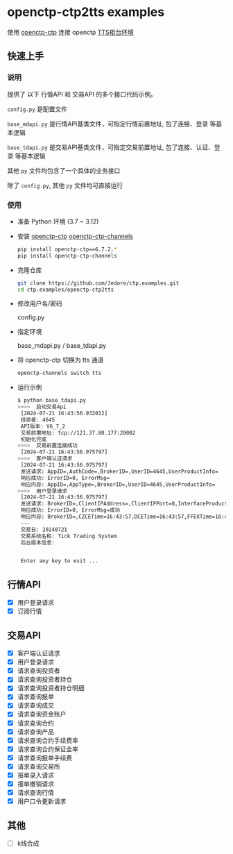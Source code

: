 # openctp-ctp2tts examples

使用 [openctp-ctp](https://github.com/openctp/openctp-ctp-python) 连接 openctp [TTS柜台环境](http://openctp.cn/report/openctp%A3%A8TTS%A3%A97x24%BB%B7%BE%B3process%D0%D0%C7%E9.html)

## 快速上手

### 说明

提供了 以下 行情API 和 交易API 的多个接口代码示例。

`config.py` 是配置文件

`base_mdapi.py` 是行情API基类文件，可指定行情前置地址, 包了连接、登录 等基本逻辑

`base_tdapi.py` 是交易API基类文件，可指定交易前置地址, 包了连接、认证、登录 等基本逻辑

其他 `py` 文件均包含了一个具体的业务接口

除了 `config.py`, 其他 `py` 文件均可直接运行

### 使用

- 准备 Python 环境 (3.7 ~ 3.12)
- 安装 [openctp-ctp](https://github.com/openctp/openctp-ctp-python)  [openctp-ctp-channels](https://github.com/Jedore/openctp-ctp-channels)
  ```bash
  pip install openctp-ctp==6.7.2.*
  pip install openctp-ctp-channels
  ```
- 克隆仓库
    ```bash
    git clone https://github.com/Jedore/ctp.examples.git
    cd ctp.examples/openctp-ctp2tts
    ```
- 修改用户名/密码

  config.py

- 指定环境

  base_mdapi.py / base_tdapi.py

- 将 openctp-ctp 切换为 tts 通道

  ```bash 
  openctp-channels switch tts
  ``` 
- 运行示例
  ```bash
  $ python base_tdapi.py
  >>>>  启动交易Api
   [2024-07-21 16:43:56.932012]
   投资者: 4645
   API版本: V6_7_2
   交易前置地址: tcp://121.37.80.177:20002
   初始化完成
  >>>>  交易前置连接成功
   [2024-07-21 16:43:56.975797]
  >>>>  客户端认证请求
   [2024-07-21 16:43:56.975797]
   发送请求: AppID=,AuthCode=,BrokerID=,UserID=4645,UserProductInfo=
   响应成功: ErrorID=0, ErrorMsg=
   响应内容: AppID=,AppType=,BrokerID=,UserID=4645,UserProductInfo=
  >>>>  用户登录请求
   [2024-07-21 16:43:56.975797]
   发送请求: BrokerID=,ClientIPAddress=,ClientIPPort=0,InterfaceProductInfo=,LoginRemark=,MacAddress=,ProtocolInfo=,TradingDay=,UserID=4645,UserProductInfo=
   响应成功: ErrorID=0, ErrorMsg=成功
   响应内容: BrokerID=,CZCETime=16:43:57,DCETime=16:43:57,FFEXTime=16:43:57,FrontID=0,GFEXTime=,INETime=16:43:57,LoginTime=16:43:57,MaxOrderRef=1,SHFETime=16:43:57,SessionID=285880,SysVersion=,SystemName=Tick Trading System,TradingDay=20240721,UserID=4645
   ---
   交易日: 20240721
   交易系统名称: Tick Trading System
   后台版本信息:


   Enter any key to exit ...
  ```

## 行情API

- [x] 用户登录请求
- [x] 订阅行情

## 交易API

- [x] 客户端认证请求
- [x] 用户登录请求
- [x] 请求查询投资者
- [x] 请求查询投资者持仓
- [x] 请求查询投资者持仓明细
- [x] 请求查询报单
- [x] 请求查询成交
- [x] 请求查询资金账户
- [x] 请求查询合约
- [x] 请求查询产品
- [x] 请求查询合约手续费率
- [x] 请求查询合约保证金率
- [x] 请求查询报单手续费
- [x] 请求查询交易所
- [x] 报单录入请求
- [x] 报单撤销请求
- [x] 请求查询行情
- [x] 用户口令更新请求

## 其他

- [ ] k线合成